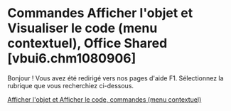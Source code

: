 
# Commandes Afficher l'objet et Visualiser le code (menu contextuel), Office Shared [vbui6.chm1080906]

Bonjour ! Vous avez été redirigé vers nos pages d'aide F1. Sélectionnez la rubrique que vous recherchiez ci-dessous.

[Afficher l'objet et Afficher le code, commandes (menu contextuel)](http://msdn.microsoft.com/library/484ada73-d596-8cb5-2225-415cd8a78229%28Office.15%29.aspx)

